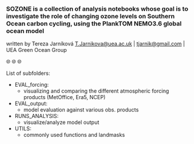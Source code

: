 
### SOZONE is a collection of analysis notebooks whose goal is to investigate the role of changing ozone levels on Southern Ocean carbon cycling, using the PlankTOM NEMO3.6 global ocean model

written by Tereza Jarníková
T.Jarnikova@uea.ac.uk | tjarnik@gmail.com | 
UEA Green Ocean Group

:globe_with_meridians: :globe_with_meridians: :globe_with_meridians:

List of subfolders:
- EVAL_forcing: 
    - visualizing and comparing the different atmospheric forcing products (MetOffice, Era5, NCEP)
- EVAL_output:
    - model evaluation against various obs. products
- RUNS_ANALYSIS:
    - visualize/analyze model output
- UTILS:
    - commonly used functions and landmasks










